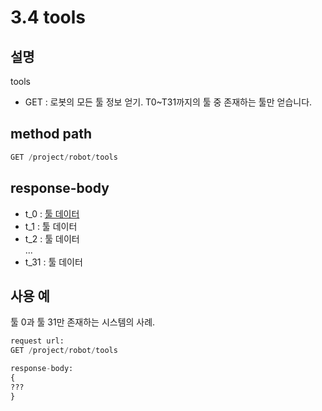 ﻿# 3.4 tools

## 설명

tools

- GET : 로봇의 모든 툴 정보 얻기. T0~T31까지의 툴 중 존재하는 툴만 얻습니다.

## method path

```python
GET /project/robot/tools
```

## response-body

- t_0 : [툴 데이터](/7-schema/tool_data.md)
- t_1 : 툴 데이터
- t_2 : 툴 데이터  
...
- t_31 : 툴 데이터

## 사용 예

툴 0과 툴 31만 존재하는 시스템의 사례.

```python
request url:
GET /project/robot/tools

response-body:
{
???
}
```